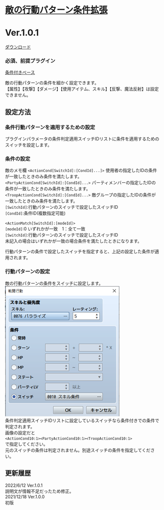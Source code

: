 # [敵の行動パターン条件拡張](https://raw.githubusercontent.com/nuun888/MZ/master/NUUN_CondEnemyAction.js)
# Ver.1.0.1
[ダウンロード](https://raw.githubusercontent.com/nuun888/MZ/master/NUUN_CondEnemyAction.js)

### 必須、前提プラグイン
[条件付きベース](https://github.com/nuun888/MZ/blob/master/README/ConditionsBase.md)

敵の行動パターンの条件を細かく設定できます。  
【属性】【攻撃】【ダメージ】【使用アイテム、スキル】【反撃、魔法反射】は設定できません。

## 設定方法
### 条件行動パターンを適用するための設定
プラグインパラメータの条件判定適用スイッチIDリストに条件を適用するためのスイッチを設定します。

### 条件の設定
敵のメモ欄
`<ActionCond[SwitchId]:[CondId]...]>` 使用者の指定したIDの条件が一致したときのみ条件を満たします。  
`<PartyActionCond[SwitchId]:[CondId]...>` パーティメンバーの指定したIDの条件が一致したときのみ条件を満たします。  
`<TroopActionCond[SwitchId]:[CondId]...>` 敵グループの指定したIDの条件が一致したときのみ条件を満たします。  
`[SwitchId]`:行動パターンのスイッチで設定したスイッチID  
`[CondId]`:条件ID(複数指定可能)  

`<ActionMatch[SwitchId]:[modeId]>`   
`[modeId]`:0 いずれかが一致　1：全て一致  
`[SwitchId]`:行動パターンのスイッチで設定したスイッチID  
未記入の場合はいずれかが一致の場合条件を満たしたときになります。  

行動パターンの条件で設定したスイッチを指定すると、上記の設定した条件が適用されます。  

### 行動パターンの設定
敵の行動パターンの条件をスイッチに設定します。  
![画像](img/CondEnemyAction1.png)  
条件判定適用スイッチIDリストに設定しているスイッチなら条件付きでの条件で判定されます。    
画像の設定だと  
`<ActionCond10:1><PartyActionCond10:1><TroopActionCond10:1>`  
で指定してください。  
元のスイッチの条件は判定されません。別途スイッチの条件を指定してください。  

## 更新履歴
2022/6/12 Ver.1.0.1  
説明文が情報不足だったため修正。  
2021/12/18 Ver.1.0.0  
初版
